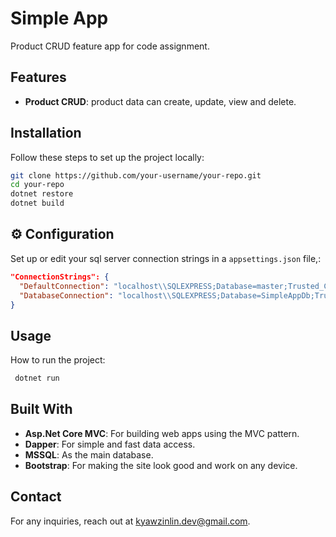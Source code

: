 # Simple App

Product CRUD feature app for code assignment.

##  Features

- **Product CRUD**: product data can create, update, view and delete. 

##  Installation

Follow these steps to set up the project locally:

```sh
git clone https://github.com/your-username/your-repo.git
cd your-repo
dotnet restore
dotnet build
```
## ⚙️ Configuration

Set up or edit your sql server connection strings in a `appsettings.json` file,:

```appsettings.json
"ConnectionStrings": {
  "DefaultConnection": "localhost\\SQLEXPRESS;Database=master;Trusted_Connection=True;TrustServerCertificate=True;",
  "DatabaseConnection": "localhost\\SQLEXPRESS;Database=SimpleAppDb;Trusted_Connection=True;TrustServerCertificate=True;"
}
```

##  Usage

How to run the project:

```sh
 dotnet run
```



##  Built With

- **Asp.Net Core MVC**: For building web apps using the MVC pattern.
- **Dapper**: For simple and fast data access.
- **MSSQL**: As the main database.
- **Bootstrap**: For making the site look good and work on any device.


##  Contact

For any inquiries, reach out at [kyawzinlin.dev@gmail.com](mailto:kyawzinlin.dev@gmail.com).
